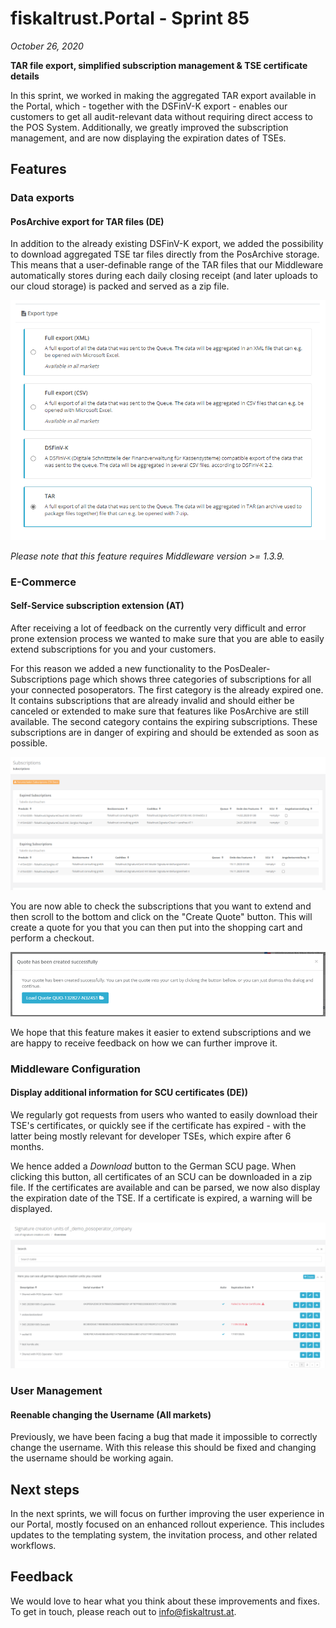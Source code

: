 # fiskaltrust.Portal - Sprint 85
_October 26, 2020_

**TAR file export, simplified subscription management & TSE certificate details**

In this sprint, we worked in making the aggregated TAR export available in the Portal, which - together with the DSFinV-K export - enables our customers to get all audit-relevant data without requiring direct access to the POS System. Additionally, we greatly improved the subscription management, and are now displaying the expiration dates of TSEs.

## Features

### Data exports

#### PosArchive export for TAR files (DE)
In addition to the already existing DSFinV-K export, we added the possibility to download aggregated TSE tar files directly from the PosArchive storage. This means that a user-definable range of the TAR files that our Middleware automatically stores during each daily closing receipt (and later uploads to our cloud storage) is packed and served as a zip file.

![scu-details](images/sprint-85/tar-export.png)

_Please note that this feature requires Middleware version >= 1.3.9._

### E-Commerce

#### Self-Service subscription extension (AT)
After receiving a lot of feedback on the currently very difficult and error prone extension process we wanted to make sure that you are able to easily extend subscriptions for you and your customers.

For this reason we added a new functionality to the PosDealer-Subscriptions page which shows three categories of subscriptions for all your connected posoperators. The first category is the already expired one. It contains subscriptions that are already invalid and should either be canceled or extended to make sure that features like PosArchive are still available. The second category contains the expiring subscriptions. These subscriptions are in danger of expiring and should be extended as soon as possible.

![extend-subscriptions-checkbox](images/sprint-85/extend-subscriptions-checkbox.png)

You are now able to check the subscriptions that you want to extend and then scroll to the bottom and click on the "Create Quote" button. This will create a quote for you that you can then put into the shopping cart and perform a checkout. 

![extend-subscriptions-quote-created](images/sprint-85/extend-subscriptions-quote-created.png)

We hope that this feature makes it easier to extend subscriptions and we are happy to receive feedback on how we can further improve it.

### Middleware Configuration

#### Display additional information for SCU certificates (DE))
We regularly got requests from users who wanted to easily download their TSE's certificates, or quickly see if the certificate has expired - with the latter being mostly relevant for developer TSEs, which expire after 6 months.

We hence added a _Download_ button to the German SCU page. When clicking this button, all certificates of an SCU can be downloaded in a zip file. If the certificates are available and can be parsed, we now also display the expiration date of the TSE. If a certificate is expired, a warning will be displayed.

![scu-details](images/sprint-85/scu-details.png)

### User Management

#### Reenable changing the Username (All markets)
Previously, we have been facing a bug that made it impossible to correctly change the username. With this release this should be fixed and changing the username should be working again.

## Next steps
In the next sprints, we will focus on further improving the user experience in our Portal, mostly focused on an enhanced rollout experience. This includes updates to the templating system, the invitation process, and other related workflows.

## Feedback
We would love to hear what you think about these improvements and fixes. To get in touch, please reach out to [info@fiskaltrust.at](mailto:info@fiskaltrust.at).